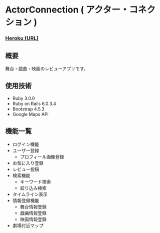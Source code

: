 # ActorConnection ( アクター・コネクション )

### [Heroku (URL)](https://actor-connection.herokuapp.com)

## 概要
舞台・戯曲・映画のレビューアプリです。

## 使用技術
- Ruby 3.0.0
- Ruby on Rails 6.0.3.4
- Bootstrap 4.5.3
- Google Maps API

## 機能一覧
- ログイン機能
- ユーザー登録
  - プロフィール画像登録
- お気に入り登録
- レビュー投稿
- 検索機能
  - キーワード検索
  - 絞り込み検索
- タイムライン表示
- 情報登録機能
  - 舞台情報登録
  - 戯曲情報登録
  - 映画情報登録
- 劇場付近マップ
